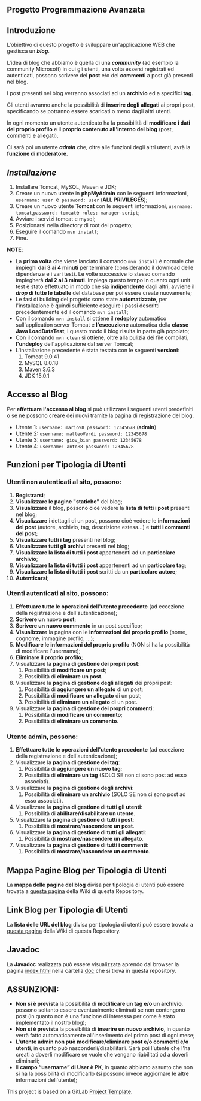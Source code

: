 ﻿## Progetto Programmazione Avanzata

## Introduzione

L'obiettivo di questo progetto è sviluppare un'applicazione WEB che gestisca un ***blog***.

L'idea di blog che abbiamo è quella di una ***community*** (ad esempio la community Microsoft) in cui gli utenti, una volta essersi registrati ed autenticati, possono scrivere dei **post** e/o dei **commenti** a post già presenti nel blog.

I post presenti nel blog verranno associati ad un **archivio** ed a specifici **tag**.

Gli utenti avranno anche la possibilità di **inserire degli allegati** ai propri post, specificando se potranno essere scaricati o meno dagli altri utenti.

In ogni momento un utente autenticato ha la possibilità di **modificare i dati del proprio profilo** e il **proprio contenuto all'interno del blog** (post, commenti e allegati).

Ci sarà poi un utente ***admin*** che, oltre alle funzioni degli altri utenti, avrà la **funzione di moderatore**. 

## *Installazione*
1. Installare Tomcat, MySQL, Maven e JDK;
2. Creare un nuovo utente in **phpMyAdmin** con le seguenti informazioni, `username: user `e` password: user` (**ALL PRIVILEGES**);
3. Creare un nuovo utente **Tomcat** con le seguenti informazioni, `username: tomcat`,` password: tomcat `e` roles: manager-script`;
4. Avviare i servizi tomcat e mysql;
5. Posizionarsi nella directory di root del progetto;
6. Eseguire il comando `mvn install`;
7. Fine.

**NOTE**: 
- La **prima volta** che viene lanciato il comando `mvn install` è normale che impieghi **dai 3 ai 4 minuti** per terminare (considerando il download delle dipendenze e i vari test). Le volte successive lo stesso comando impiegherà **dai 2 ai 3 minuti**. Impiega questo tempo in quanto ogni unit test è stato effettuato in modo che sia **indipendente** dagli altri, avviene il ***drop* di tutte le tabelle** del database per poi essere create nuovamente;
- Le fasi di building del progetto sono state **automatizzate**, per l'installazione è quindi sufficiente eseguire i passi descritti precedentemente ed il comando `mvn install`;
- Con il comando `mvn install` si ottiene il **redeploy** automatico sull'application server Tomcat e **l'esecuzione** automatica della **classe Java LoadDataTest**, i questo modo il blog risulta in parte già popolato;
- Con il comando `mvn clean` si ottiene, oltre alla pulizia dei file compilati, **l'undeploy** dell'applicazione dal server Tomcat;
- L'installazione precedente è stata testata con le seguenti **versioni**:
	1. Tomcat 9.0.41
	2. MySQL 8.0.18
	3. Maven 3.6.3
	4. JDK 15.0.1

## Accesso al Blog

Per **effettuare l'accesso al blog** si può utilizzare i seguenti utenti predefiniti o se ne possono creare dei nuovi tramite la pagina di registrazione del blog.

- Utente 1: `username: mario98 password: 12345678` (**admin**)
- Utente 2: `username: matteoVerdi password: 12345678`
- Utente 3: `username: giov_bian password: 12345678`
- Utente 4: `username: anto88 password: 12345678`

## Funzioni per Tipologia di Utenti

### Utenti non autenticati al sito, possono:

1. **Registrarsi**;
2. **Visualizzare le pagine "statiche"** del blog;
3. **Visualizzare** il blog, possono cioè vedere la **lista di tutti i post** presenti nel blog;
4. **Visualizzare** i dettagli di un post, possono cioè vedere le **informazioni del post** (autore, archivio, tag, descrizione estesa...) e **tutti i commenti del post**;
5. **Visualizzare tutti i tag** presenti nel blog;
6. **Visualizzare tutti gli archivi** presenti nel blog;
7. **Visualizzare la lista di tutti i post** appartenenti ad un **particolare archivio**;
8. **Visualizzare la lista di tutti i post** appartenenti ad un **particolare tag**;
9. **Visualizzare la lista di tutti i post** scritti da un **particolare autore**;
10. **Autenticarsi**;


### Utenti autenticati al sito, possono:

 1. **Effettuare tutte le operazioni dell'utente precedente** (ad eccezione della registrazione e dell'autenticazione);
 2. **Scrivere un** nuovo **post**;
 3. **Scrivere un nuovo commento** in un post specifico;
 4. **Visualizzare** la pagina con le **informazioni del proprio profilo** (nome, cognome, immagine profilo, ...);
 5. **Modificare le informazioni del proprio profilo** (NON si ha la possibilità di modificare l'username);
 6. **Eliminare il proprio profilo**;
 7. Visualizzare la **pagina di gestione dei propri post**:
	 1. Possibilità di **modificare un post**;
	 2. Possibilità di **eliminare un post**.
8. Visualizzare la **pagina di gestione degli allegati** dei propri post:
	1. Possibilità di **aggiungere un allegato** di un post;
	2. Possibilità di **modificare un allegato** di un post;
	3. Possibilità di **eliminare un allegato** di un post.
9. Visualizzare la **pagina di gestione dei propri commenti**:
	1. Possibilità di **modificare un commento**;
	2. Possibilità di **eliminare un commento**.

### Utente admin, possono:

 1. **Effettuare tutte le operazioni dell'utente precedente** (ad eccezione della registrazione e dell'autenticazione);
 2. Visualizzare la **pagina di gestione dei tag**:
	1. Possibilità di **aggiungere un nuovo tag**;
	2. Possibilità di **eliminare un tag** (SOLO SE non ci sono post ad esso associati). 
3. Visualizzare la **pagina di gestione degli archivi**:
	1. Possibilità di **eliminare un archivio** (SOLO SE non ci sono post ad esso associati).
4. Visualizzare la **pagina di gestione di tutti gli utenti**:
	1. Possibilità di **abilitare/disabilitare un utente**.
5. Visualizzare la **pagina di gestione di tutti i post**:
	1. Possibilità di **mostrare/nascondere un post**.
6. Visualizzare la **pagina di gestione di tutti gli allegati**:
	1. Possibilità di **mostrare/nascondere un allegato**.
7. Visualizzare la **pagina di gestione di tutti i commenti**:
	1. Possibilità di **mostrare/nascondere un commento**.


## Mappa Pagine Blog per Tipologia di Utenti

La **mappa delle pagine del blog** divisa per tipologia di utenti può essere trovata a [questa pagina](https://gitlab.com/FedeMiscia/advprogproject/-/wikis/Mappa-Pagine-Blog) della Wiki di questa Repository.

## Link Blog per Tipologia di Utenti

La **lista delle URL del blog** divisa per tipologia di utenti può essere trovata a [questa pagina](https://gitlab.com/FedeMiscia/advprogproject/-/wikis/Link-Blog) della Wiki di questa Repository.

## Javadoc

La **Javadoc** realizzata può essere visualizzata aprendo dal browser la pagina  [index.html](https://gitlab.com/FedeMiscia/advprogproject/-/blob/master/doc/index.html) nella cartella [doc](https://gitlab.com/FedeMiscia/advprogproject/-/tree/master/doc) che si trova in questa repository.

## ASSUNZIONI:
- **Non si è prevista** la possibilità di **modificare un tag e/o un archivio**, possono soltanto essere eventualmente eliminati se non contengono post (in quanto non è una funzione di interessa per come è stato implementato il nostro blog);
- **Non si è prevista** la possibilità di **inserire un nuovo archivio**, in quanto verrà fatto automaticamente all'inserimento del primo post di ogni mese;
- **L'utente admin non può modificare/eliminare post e/o commenti e/o utenti**, in quanto può nasconderli/disabilitarli. Sarà poi l'utente che l'ha creati a doverli modificare se vuole che vengano riabilitati od a doverli eliminarli;
- Il **campo “username” di User è PK**, in quanto abbiamo assunto che non si ha la possibilità di modificarlo (si possono invece aggiornare le altre informazioni dell'utente);



This project is based on a GitLab [Project Template](https://docs.gitlab.com/ee/gitlab-basics/create-project.html).
